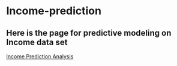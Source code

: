 # Income-prediction
<h2><strong>Here is the page for predictive modeling on Income data set </strong></h2>
      <a href="https://kumarisandhya2003.github.io/Income-prediction/">Income Prediction Analysis</a>
